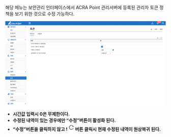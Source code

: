 해당 메뉴는 보안관리 인터페이스에서 ACRA Point 관리서버에 등록된 관리자 토큰 정책을 보기 위한 것으로 수정 가능하다.

![관리자 토큰](image.png)

- **시간값 입력시 0은 무제한이다.**  
- **수정된 내역이 있는 경우에만 “수정”버튼이 활성화 된다.**  
- **“수정”버튼을 클릭하지 않고 !![새로고침](../../refreshIcon.png)버튼 클릭시 현재 수정된 내역이 원상복귀 된다.**